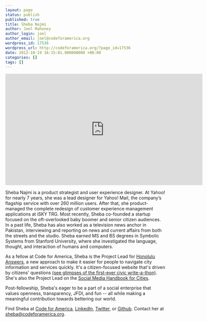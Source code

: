 ```yaml
---
layout: page
status: publish
published: true
title: Sheba Najmi
author: Joel Mahoney
author_login: joel
author_email: joel@codeforamerica.org
wordpress_id: 17536
wordpress_url: http://codeforamerica.org/?page_id=17536
date: 2012-10-19 16:15:01.000000000 +00:00
categories: []
tags: []
---
```

<iframe src="http://player.vimeo.com/video/51307408" frameborder="0" width="620" height="350"></iframe>

Sheba Najmi is a product strategist and user experience designer. At Yahoo! for nearly 7 years, she was a lead designer for Yahoo! Mail, the company’s flagship service with over 260 million users. After that, she product-managed the complete redesign of customer experience management applications at iSKY TRG. Most recently, Sheba co-founded a startup focused on the oft-overlooked baby boomer and senior citizen audiences. In a past life, Sheba has also worked as a television news anchor in Pakistan, interviewing and reporting on news and current affairs from both the streets and the studio. Sheba earned MS and BS degrees in Symbolic Systems from Stanford University, where she investigated the language, thought, and interaction of humans and computers.

As a fellow at Code for America, Sheba is the Project Lead for <a href="http://codeforamerica.org/?cfa_project=honolulu-answers" target="_blank">Honolulu Answers</a>, a new approach to make it easier for people to navigate city information and services quickly. It's a citizen-focused website that's driven by citizens' questions <a href="http://www.youtube.com/watch?v=qbS5NwGn1-0">(see glimpses of the first-ever civic write-a-thon)</a>. She's also the Project Lead on the <a href="http://thesocialcity.org" target="_blank">Social Media Handbook for Cities</a>.

Post-fellowship, Sheba's eager to be a part of a social enterprise that values openness, transparency, JFDI, and fun -- all while making a meaningful contribution towards bettering our world.

Find Sheba at <a href="http://codeforamerica.org/author/sheba" target="_blank">Code for America</a>, <a href="http://linkedin.com/in/snajmi" target="_blank">LinkedIn</a>, <a href="http://twitter.com/snajmi" target="_blank">Twitter</a>, or <a href="https://github.com/snajmi?tab=activity" target="_blank">Github</a>.
Contact her at <a href="mailto:sheba@codeforamerica.org" target="_blank">sheba@codeforamerica.org</a>.
